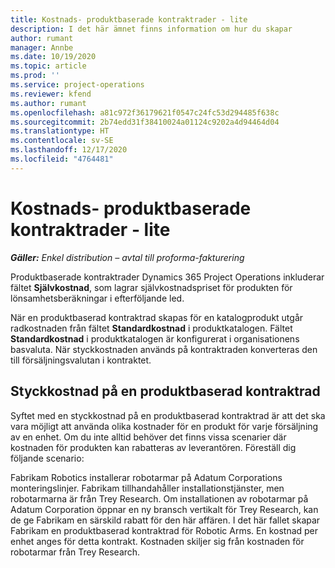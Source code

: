 ```yaml
---
title: Kostnads- produktbaserade kontraktrader - lite
description: I det här ämnet finns information om hur du skapar
author: rumant
manager: Annbe
ms.date: 10/19/2020
ms.topic: article
ms.prod: ''
ms.service: project-operations
ms.reviewer: kfend
ms.author: rumant
ms.openlocfilehash: a81c972f36179621f0547c24fc53d294485f638c
ms.sourcegitcommit: 2b74edd31f38410024a01124c9202a4d94464d04
ms.translationtype: HT
ms.contentlocale: sv-SE
ms.lasthandoff: 12/17/2020
ms.locfileid: "4764481"
---
```

# <a name="cost-product-based-contract-lines---lite"></a>Kostnads- produktbaserade kontraktrader - lite

_**Gäller:** Enkel distribution – avtal till proforma-fakturering_


Produktbaserade kontraktrader Dynamics 365 Project Operations inkluderar fältet **Självkostnad**, som lagrar självkostnadspriset för produkten för lönsamhetsberäkningar i efterföljande led.

När en produktbaserad kontraktrad skapas för en katalogprodukt utgår radkostnaden från fältet **Standardkostnad** i produktkatalogen. Fältet **Standardkostnad** i produktkatalogen är konfigurerat i organisationens basvaluta. När styckkostnaden används på kontraktraden konverteras den till försäljningsvalutan i kontraktet.

## <a name="unit-cost-on-a-product-based-contract-line"></a>Styckkostnad på en produktbaserad kontraktrad

Syftet med en styckkostnad på en produktbaserad kontraktrad är att det ska vara möjligt att använda olika kostnader för en produkt för varje försäljning av en enhet. Om du inte alltid behöver det finns vissa scenarier där kostnaden för produkten kan rabatteras av leverantören. Föreställ dig följande scenario:

Fabrikam Robotics installerar robotarmar på Adatum Corporations monteringslinjer. Fabrikam tillhandahåller installationstjänster, men robotarmarna är från Trey Research. Om installationen av robotarmar på Adatum Corporation öppnar en ny bransch vertikalt för Trey Research, kan de ge Fabrikam en särskild rabatt för den här affären. I det här fallet skapar Fabrikam en produktbaserad kontraktrad för Robotic Arms. En kostnad per enhet anges för detta kontrakt. Kostnaden skiljer sig från kostnaden för robotarmar från Trey Research.
